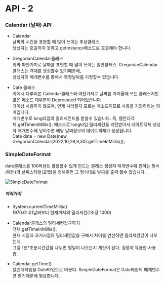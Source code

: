  # API - 2   
  
 ### Calendar (날짜) API  

 - Calendar   
날짜와 시간을 표현할 때 많이 쓰이는 추상클래스.  
생성자는 호출하지 못하고 getInstance메소드로 호출해야 합니다.  

 - GregorianCalendar클래스   
위와 마찬가지로 날짜를 표현할 때 많이 쓰이는 일반클래스.  GregorianCalendar클래스는 객체를 생성할수 있기때문에,    
생성자의 매개변수를 통해서 특정날짜를 지정할수 있습니다.  
   
 - Date 클래스   
위에서 다루어본 Calendar클래스와 마찬가지로 날짜를 가져올때 쓰는 클래스지만 많은 메소드 대부분이 Deprecated 되어있습니다.    
더이상 사용하지 않으며, 언제 사라질지 모르는 메소드이므로 사용을 지양하라는 의미입니다.  
매개변수로 long타입의 밀리세컨드를 받을수 있습니다. 즉, 캘린더객체.getTimeInMillis(); 메소드로 long타입 밀리세컨을 리턴받아서 데이트객체 생성자 매개변수에 넣어주면 
해당 날짜정보의 데이트객체가 생성됩니다.   
 Date date = new Date(new GregorianCalendar(2022,10,28,9,30).getTimeInMillis());    

 ### SimpleDateFormat  
date클래스를 100퍼센트 활용할수 있게 만드는 클래스 
생성자 매개변수에 원하는 형식(패턴)의 날짜스타일(포맷)을 정해주면 그 형식대로 날짜를 출력 할수 있습니다.  

![SimpleDateFormat](https://user-images.githubusercontent.com/117807553/207516717-af098e8c-99a0-4ad5-bb47-ec0fe37f700e.png)  
  
 ##### 여러가지  
  
 - System.currentTimeMillis()  
1970.01.01날짜부터 현재까지의 밀리세컨(1초당 1000)  

 - Calendar클래스의 밀리세컨값구하기  
객체.getTimeInMillis();  
현재 시점과 과거시점의 밀리세컨값을 구해서 차이를 연산하면 밀리세컨값이 나오는데,    
그걸 1천*초분시간값을 나누면 몇일이 나오는지 계산이 된다. 굉장히 유용한 사용법.  

 - Calendar.getTime()  
캘린더타입을 Date타입으로 바꾼다. SimpleDateFormat은 Date타입의 매개변수만 받기때문에 
필요합니다. 



